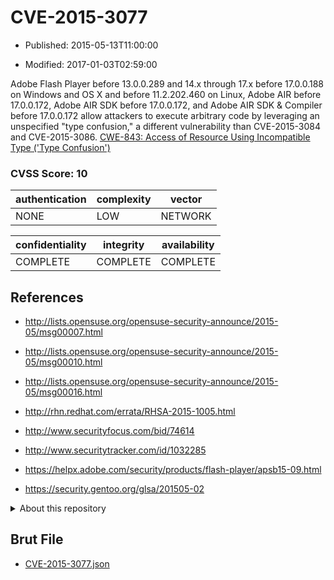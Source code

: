 # CVE-2015-3077

- Published: 2015-05-13T11:00:00

- Modified: 2017-01-03T02:59:00

Adobe Flash Player before 13.0.0.289 and 14.x through 17.x before 17.0.0.188 on Windows and OS X and before 11.2.202.460 on Linux, Adobe AIR before 17.0.0.172, Adobe AIR SDK before 17.0.0.172, and Adobe AIR SDK & Compiler before 17.0.0.172 allow attackers to execute arbitrary code by leveraging an unspecified "type confusion," a different vulnerability than CVE-2015-3084 and CVE-2015-3086. <a href="http://cwe.mitre.org/data/definitions/843.html">CWE-843: Access of Resource Using Incompatible Type ('Type Confusion')</a>

### CVSS Score: **10**

| authentication | complexity | vector |
| --- | --- | --- |
| NONE | LOW | NETWORK |

| confidentiality | integrity | availability |
| --- | --- | --- |
| COMPLETE | COMPLETE | COMPLETE |

## References

* http://lists.opensuse.org/opensuse-security-announce/2015-05/msg00007.html

* http://lists.opensuse.org/opensuse-security-announce/2015-05/msg00010.html

* http://lists.opensuse.org/opensuse-security-announce/2015-05/msg00016.html

* http://rhn.redhat.com/errata/RHSA-2015-1005.html

* http://www.securityfocus.com/bid/74614

* http://www.securitytracker.com/id/1032285

* https://helpx.adobe.com/security/products/flash-player/apsb15-09.html

* https://security.gentoo.org/glsa/201505-02

<details>
<summary>About this repository</summary> 

  This repository is part of the project [Live Hack CVE](https://github.com/Live-Hack-CVE). Main website can be found [www.live-hack.org](https://www.live-hack.org) 
  
  Made by [Sn0wAlice](https://github.com/Sn0wAlice) for the people that care about security and need to have a feed of the latest CVEs. Hope you enjoy it, don't forget to star the repo and follow me on [Twitter](https://twitter.com/Sn0wAlice) and [Github](https://github.com/Sn0wAlice). And that is my [personnal website](https://www.alice-snow.me/)

  - [Home Page](https://github.com/Live-Hack-CVE)
  - [Framework](https://github.com/Live-Hack-CVE/cve-framework)
  - [CVE database](https://github.com/Live-Hack-CVE/full_database)
  - [Changelog](https://github.com/Live-Hack-CVE/Changelog)
</details>

## Brut File

* [CVE-2015-3077.json](https://raw.githubusercontent.com/Live-Hack-CVE/full_database/main/cves/2015/CVE-2015-3077.json)


